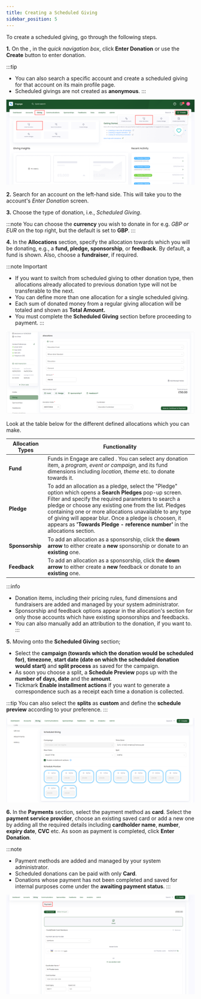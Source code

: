 ```yaml
---
title: Creating a Scheduled Giving
sidebar_position: 5
---
```


To create a scheduled giving, go through the following steps.

**1.** On the <K2Link route="giving" text="Giving dashboard" isEngage />, in the *quick navigation box*, click **Enter Donation** or use the **Create** button to enter donation.

:::tip
- You can also search a specific account and create a scheduled giving for that account on its main profile page.
- Scheduled givings are not created as **anonymous**.
:::

![enter scheduled giving donation](./enter-scheduled-giving-donation.png)

**2.** Search for an account on the left-hand side. This will take you to the account's *Enter Donation* screen. 

**3.** Choose the type of donation, i.e., *Scheduled Giving*.

:::note
You can choose the **currency** you wish to donate in for e.g. *GBP or EUR* on the top right, but the default is set to **GBP**.
:::

**4.** In the **Allocations** section, specify the allocation towards which you will be donating, e.g., a **fund, pledge, sponsorship**, or **feedback**. By default, a fund is shown. Also, choose a **fundraiser**, if required.

:::note Important
- If you want to switch from scheduled giving to other donation type, then allocations already allocated to previous donation type will not be transferable to the next.
- You can define more than one allocation for a single scheduled giving.
- Each sum of donated money from a regular giving allocation will be totaled and shown as **Total Amount.**  
- You must complete the **Scheduled Giving** section before proceeding to payment. 
:::

![allocations section](./allocations-section.png)

Look at the table below for the different defined allocations which you can make.

| Allocation Types | Functionality |
| ---------------- | ------------- |
| **Fund** | Funds in Engage are called <K2Link route="docs/engage/donations/allocations/donation-items/" text="donation items" isInternal />. You can select any donation item, a *program, event or campaign*, and its fund dimensions including *location, theme* etc. to donate towards it. |
| **Pledge** | To add an allocation as a pledge, select the "Pledge" option which opens a **Search Pledges** pop-up screen. Filter and specify the required parameters to search a pledge or choose any existing one from the list. Pledges containing one or more allocations unavailable to any type of giving will appear blur. Once a pledge is choosen, it appears as **'Towards Pledge - reference number'** in the allocations section. |
| **Sponsorship** | To add an allocation as a sponsorship, click the **down arrow** to either create a **new** sponsorship or donate to an **existing** one. |
| **Feedback** | To add an allocation as a sponsorship, click the **down arrow** to either create a **new** feedback or donate to an **existing** one.|

:::info
- Donation items, including their pricing rules, fund dimensions and fundraisers are added and managed by your system administrator.
- Sponsorship and feedback options appear in the allocation's section for only those accounts which have existing sponsorships and feedbacks. 
- You can also manually add an attribution to the donation, if you want to.
:::

**5.** Moving onto the **Scheduled Giving** section; 

- Select the **campaign (towards which the donation would be scheduled for)**, **timezone**, **start date (date on which the scheduled donation would start)** and **split process** as saved for the campaign. 
- As soon you choose a split, a **Schedule Preview** pops up with the **number of days, date** and the **amount**. 
- Tickmark **Enable installment actions** if you want to generate a correspondence such as a receipt each time a donation is collected.

:::tip
You can also select the **splits** as **custom** and define the **schedule preview** according to your preference. 
:::

![scheduled giving section](./scheduled-giving-section.png)

**6.** In the **Payments** section, select the payment method as **card**. Select the **payment service provider**, choose an existing saved card or add a new one by adding all the required details including **cardholder name**, **number**, **expiry date**, **CVC** etc. As soon as payment is completed, click **Enter Donation**.

:::note
- Payment methods are added and managed by your system administrator.
- Scheduled donations can be paid with only **Card**.
- Donations whose payment has not been completed and saved for internal purposes come under the **awaiting payment status**. 
:::

![payment section](./payment-section.png)

